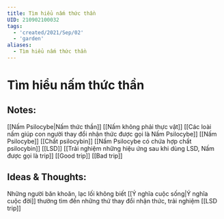 ```yaml
---
title: Tìm hiểu nấm thức thần
UID: 210902100032
tags:
  - 'created/2021/Sep/02'
  - 'garden'
aliases:
  - Tìm hiểu nấm thức thần
---
```

# Tìm hiểu nấm thức thần

## Notes:
[[Nấm Psilocybe|Nấm thức thần]]
[[Nấm không phải thực vật]]
[[Các loài nấm giúp con người thay đổi nhận thức được gọi là Nấm Psilocybe]]
[[Nấm Psilocybe]]
[[Chất psilocybin]]
[[Nấm Psilocybe có chứa hợp chất psilocybin]]
[[LSD]]
[[Trải nghiệm những hiệu ứng sau khi dùng LSD, Nấm được gọi là trip]]
[[Good trip]]
[[Bad trip]]

## Ideas & Thoughts:
Những người băn khoăn, lạc lối không biết [[Ý nghĩa cuộc sống|Ý nghĩa cuộc đời]] thường tìm đến những thứ thay đổi nhận thức, trải nghiệm [[LSD trip]]
